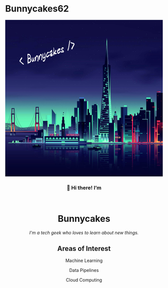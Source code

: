 # Bunnycakes62
<div align="center">
  <a href="https://github.com/Bunnycakes62"><img src="images/sfvector2.png" width=100% height=500vh ></a>


<h3> 👋 Hi there! I’m </h3><br>
<h1> Bunnycakes </h1>

<em>I'm a tech geek who loves to learn about new things. </em>

## Areas of Interest
 Machine Learning
 
 Data Pipelines
 
 Cloud Computing

